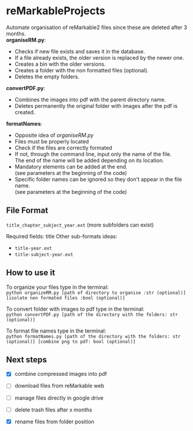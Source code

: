 # reMarkableProjects

Automate organisation of reMarkable2 files since these are deleted after 3 months.  
**organiseRM.py**:
- Checks if new file exists and saves it in the database.
- If a file already exists, the older version is replaced by the newer one.
- Creates a bin with the older versions.
- Creates a folder with the non formatted files (optional).
- Deletes the empty folders.  

**convertPDF.py**:
- Combines the images into pdf with the parent directory name.
- Deletes permanently the original folder with images after the pdf is created.

**formatNames**:  
- Opposite idea of *organiseRM.py*
- Files must be properly located
- Check if the files are correctly formated
- If not, through the command line, input only the name of the file.  
The end of the name will be added depending on its location.
- Mandatory elements can be added at the end.  
(see parameters at the beginning of the code)
- Specific folder names can be ignored so they don't appear in the file name.  
(see parameters at the beginning of the code)


## File Format

`title_chapter_subject_year.ext` (more subfolders can exist)

Required fields: title
Other sub-formats ideas:
- `title-year.ext`
- `title-subject-year.ext`

## How to use it
To organize your files type in the terminal:  
`python organizeRM.py [path of directory to organise :str (optional)] [isolate non formated files :bool (optional)]`  

To convert folder with images to pdf type in the terminal:  
`python convertPDF.py [path of the directory with the folders: str (optional)]`  

To format file names type in the terminal:  
`python formatNames.py [path of the directory with the folders: str (optional)] [combine png to pdf: bool (optional)]`

## Next steps
-[x] combine compressed images into pdf
-[ ] download files from reMarkable web
-[ ] manage files directly in google drive
-[ ] delete trash files after x months
-[x] rename files from folder position

